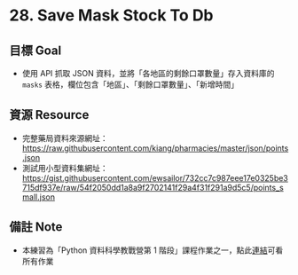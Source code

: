 # 28. Save Mask Stock To Db

## 目標 Goal
- 使用 API 抓取 JSON 資料，並將「各地區的剩餘口罩數量」存入資料庫的 `masks` 表格，欄位包含「地區」、「剩餘口罩數量」、「新增時間」

## 資源 Resource
- 完整藥局資料來源網址：<https://raw.githubusercontent.com/kiang/pharmacies/master/json/points.json>
- 測試用小型資料集網址：<https://gist.githubusercontent.com/ewsailor/732cc7c987eee17e0325be3715df937e/raw/54f2050dd1a8a9f2702141f29a4f31f291a9d5c5/points_small.json>

## 備註 Note
- 本練習為「Python 資料科學教戰營第 1 階段」課程作業之一，點此[連結](https://github.com/ewsailor/1.python-homeworks-level1/blob/main/README.md)可看所有作業